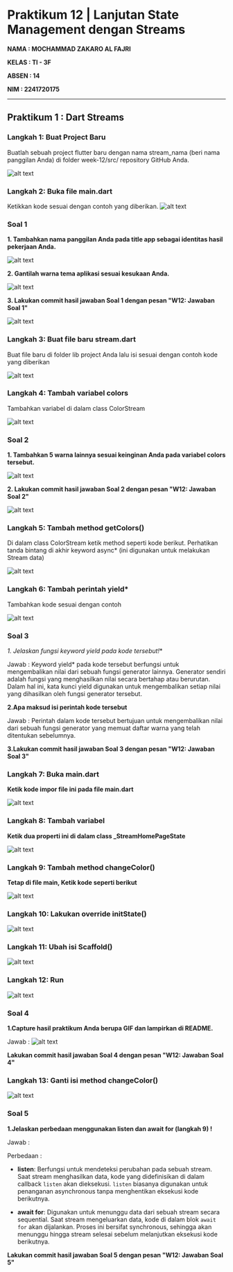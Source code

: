 # Praktikum 12 | Lanjutan State Management dengan Streams

**NAMA : MOCHAMMAD ZAKARO AL FAJRI**

**KELAS : TI - 3F**

**ABSEN : 14**

**NIM : 2241720175**

---


## Praktikum 1 : Dart Streams

### Langkah 1: Buat Project Baru

Buatlah sebuah project flutter baru dengan nama stream_nama (beri nama panggilan Anda) di folder week-12/src/ repository GitHub Anda.

![alt text](assets/p1l1.png)

### Langkah 2: Buka file main.dart

Ketikkan kode sesuai dengan contoh yang diberikan.
![alt text](assets/p1l2.png)

### Soal 1

**1. Tambahkan nama panggilan Anda pada title app sebagai identitas hasil pekerjaan Anda.**

![alt text](assets/p1s1.png)

**2. Gantilah warna tema aplikasi sesuai kesukaan Anda.**

![alt text](assets/p1s2.png)

**3. Lakukan commit hasil jawaban Soal 1 dengan pesan "W12: Jawaban Soal 1"**

![alt text](assets/comits1.png)

### Langkah 3: Buat file baru stream.dart

Buat file baru di folder lib project Anda lalu isi sesuai dengan contoh kode yang diberikan

![alt text](assets/p1l3.png)

### Langkah 4: Tambah variabel colors

Tambahkan variabel di dalam class ColorStream

![alt text](assets/p1l4.png)

### Soal 2 

**1. Tambahkan 5 warna lainnya sesuai keinginan Anda pada variabel colors tersebut.**

![alt text](assets/p1s2.png)

**2. Lakukan commit hasil jawaban Soal 2 dengan pesan "W12: Jawaban Soal 2"**

![alt text](assets/commits2.png)

### Langkah 5: Tambah method getColors()

Di dalam class ColorStream ketik method seperti kode berikut. Perhatikan tanda bintang di akhir keyword async* (ini digunakan untuk melakukan Stream data)

![alt text](assets/p1l5.png)

### Langkah 6: Tambah perintah yield*

Tambahkan kode sesuai dengan contoh

![alt text](assets/p1l6.png)

### Soal 3 

**1. Jelaskan fungsi keyword yield* pada kode tersebut!**

Jawab : Keyword yield* pada kode tersebut berfungsi untuk mengembalikan nilai dari sebuah fungsi generator lainnya. Generator sendiri adalah fungsi yang menghasilkan nilai secara bertahap atau berurutan. Dalam hal ini, kata kunci yield digunakan untuk mengembalikan setiap nilai yang dihasilkan oleh fungsi generator tersebut.


**2.Apa maksud isi perintah kode tersebut**

Jawab : Perintah dalam kode tersebut bertujuan untuk mengembalikan nilai dari sebuah fungsi generator yang memuat daftar warna yang telah ditentukan sebelumnya.

**3.Lakukan commit hasil jawaban Soal 3 dengan pesan "W12: Jawaban Soal 3"**

### Langkah 7: Buka main.dart

**Ketik kode impor file ini pada file main.dart**

![alt text](assets/p1l7.png)

### Langkah 8: Tambah variabel

**Ketik dua properti ini di dalam class _StreamHomePageState**

![alt text](assets/p1l8.png)

### Langkah 9: Tambah method changeColor()

**Tetap di file main, Ketik kode seperti berikut**

![alt text](assets/p1l9.png)

### Langkah 10: Lakukan override initState()

![alt text](assets/p1l10.png)

### Langkah 11: Ubah isi Scaffold()

![alt text](assets/p1l11.png)

### Langkah 12: Run

![alt text](assets/p1s4.gif)

### Soal 4

**1.Capture hasil praktikum Anda berupa GIF dan lampirkan di README.**

Jawab : ![alt text](assets/p1s4.gif)

**Lakukan commit hasil jawaban Soal 4 dengan pesan "W12: Jawaban Soal 4"**

### Langkah 13: Ganti isi method changeColor()

![alt text](assets/p1l13.png)

### Soal 5

**1.Jelaskan perbedaan menggunakan listen dan await for (langkah 9) !**

Jawab : 

Perbedaan : 

- **listen**: Berfungsi untuk mendeteksi perubahan pada sebuah stream. Saat stream menghasilkan data, kode yang didefinisikan di dalam callback `listen` akan dieksekusi. `listen` biasanya digunakan untuk penanganan asynchronous tanpa menghentikan eksekusi kode berikutnya.

- **await for**: Digunakan untuk menunggu data dari sebuah stream secara sequential. Saat stream mengeluarkan data, kode di dalam blok `await for` akan dijalankan. Proses ini bersifat synchronous, sehingga akan menunggu hingga stream selesai sebelum melanjutkan eksekusi kode berikutnya.

**Lakukan commit hasil jawaban Soal 5 dengan pesan "W12: Jawaban Soal 5"**

